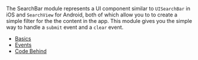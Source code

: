 The SearchBar module represents a UI component similar to `UISearchBar` in iOS and `SearchView` for Android, both of which allow you to to create a simple filter for the the content in the app. 
This module gives you the simple way to handle a `submit` event and a `clear` event.


<snippet id='search-bar-require'/>

* [Basics](#basics)
* [Events](#events)
* [Code Behind](#code-behind)
